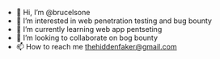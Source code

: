 - 👋 Hi, I’m @brucelsone
- 👀 I’m interested in web penetration testing and bug bounty
- 🌱 I’m currently learning web app pentseting 
- 💞️ I’m looking to collaborate on bog bounty
- 📫 How to reach me <thehiddenfaker@gmail.com>

<!---
brucelsone/brucelsone is a ✨ special ✨ repository because its `README.md` (this file) appears on your GitHub profile.
You can click the Preview link to take a look at your changes.
--->

